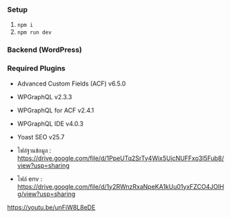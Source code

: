 ### Setup
1) `npm i`
2) `npm run dev`

### Backend (WordPress)
### Required Plugins
- Advanced Custom Fields (ACF) v6.5.0
- WPGraphQL v2.3.3
- WPGraphQL for ACF v2.4.1
- WPGraphQL IDE v4.0.3
- Yoast SEO v25.7


- ไฟล์ฐานข้อมูล : https://drive.google.com/file/d/1PpeUTq2SrTy4Wix5UicNUFFxo3l5Fub8/view?usp=sharing
- ไฟล์ env : https://drive.google.com/file/d/1y2RWnzRxaNpeKA1kUu01yxFZCO4JOIHg/view?usp=sharing


https://youtu.be/unFiW8L8eDE
